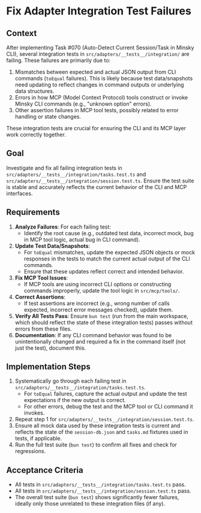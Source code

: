 # Fix Adapter Integration Test Failures

## Context

After implementing Task #070 (Auto-Detect Current Session/Task in Minsky CLI), several integration tests in `src/adapters/__tests__/integration/` are failing. These failures are primarily due to:

1.  Mismatches between expected and actual JSON output from CLI commands (`toEqual` failures). This is likely because test data/snapshots need updating to reflect changes in command outputs or underlying data structures.
2.  Errors in how MCP (Model Context Protocol) tools construct or invoke Minsky CLI commands (e.g., "unknown option" errors).
3.  Other assertion failures in MCP tool tests, possibly related to error handling or state changes.

These integration tests are crucial for ensuring the CLI and its MCP layer work correctly together.

## Goal

Investigate and fix all failing integration tests in `src/adapters/__tests__/integration/tasks.test.ts` and `src/adapters/__tests__/integration/session.test.ts`. Ensure the test suite is stable and accurately reflects the current behavior of the CLI and MCP interfaces.

## Requirements

1.  **Analyze Failures**: For each failing test:
    - Identify the root cause (e.g., outdated test data, incorrect mock, bug in MCP tool logic, actual bug in CLI command).
2.  **Update Test Data/Snapshots**:
    - For `toEqual` mismatches, update the expected JSON objects or mock responses in the tests to match the current actual output of the CLI commands.
    - Ensure that these updates reflect correct and intended behavior.
3.  **Fix MCP Tool Issues**:
    - If MCP tools are using incorrect CLI options or constructing commands improperly, update the tool logic in `src/mcp/tools/`.
4.  **Correct Assertions**:
    - If test assertions are incorrect (e.g., wrong number of calls expected, incorrect error messages checked), update them.
5.  **Verify All Tests Pass**: Ensure `bun test` (run from the main workspace, which should reflect the state of these integration tests) passes without errors from these files.
6.  **Documentation**: If any CLI command behavior was found to be unintentionally changed and required a fix in the command itself (not just the test), document this.

## Implementation Steps

1.  Systematically go through each failing test in `src/adapters/__tests__/integration/tasks.test.ts`.
    - For `toEqual` failures, capture the actual output and update the test expectations if the new output is correct.
    - For other errors, debug the test and the MCP tool or CLI command it invokes.
2.  Repeat step 1 for `src/adapters/__tests__/integration/session.test.ts`.
3.  Ensure all mock data used by these integration tests is current and reflects the state of the `session-db.json` and `tasks.md` fixtures used in tests, if applicable.
4.  Run the full test suite (`bun test`) to confirm all fixes and check for regressions.

## Acceptance Criteria

- All tests in `src/adapters/__tests__/integration/tasks.test.ts` pass.
- All tests in `src/adapters/__tests__/integration/session.test.ts` pass.
- The overall test suite (`bun test`) shows significantly fewer failures, ideally only those unrelated to these integration files (if any).
